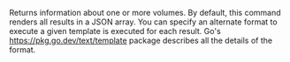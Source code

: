 Returns information about one or more volumes. By default, this command renders
all results in a JSON array. You can specify an alternate format to execute a
given template is executed for each result. Go's https://pkg.go.dev/text/template
package describes all the details of the format.

